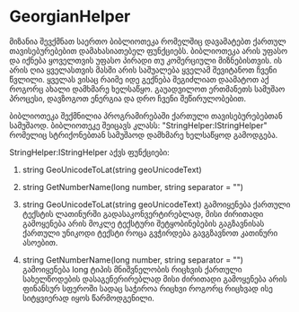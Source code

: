 # GeorgianHelper
მიზანია შევქმნათ საერთო ბიბლიოთეკა რომელშიც დავამატებთ ქართულ თავისებურებებით დამახასიათებელ ფუნქციებს.
ბიბლიოთეკა არის უფასო და იქნება ყოველთვის უფასო პირადი თუ კომერციული მიზნებისთვის. 
ის არის ღია ყველასთვის მასში არის საშუალება ყველამ შევიტანოთ ჩვენი წვლილი.
ყველას ვისაც რაიმე იდე გექნება შეგიძლიათ დაამატოთ აქ როგორც ახალი დამხმარე ხელსაწყო.
გაუადვილოთ ერთმანეთს სამუშაო პროცესი, დავზოგოთ ენერგია და დრო ჩვენი შეწირულობებით.

ბიბლიოთეკა შექმნილია პროგრამირებაში ქართული თავისებურებებთან სამუშაოდ.
ბიბლიოთეკე შეიცავს კლასს: "StringHelper:IStringHelper" რომელიც სტრიქონებთან სამუშაოდ დამხმარე ხელსაწყოდ გამოდგება.

StringHelper:IStringHelper აქვს ფუნქციები:
  1. string GeoUnicodeToLat(string geoUnicodeText)
  2. string GetNumberName(long number, string separator = "")

1. string GeoUnicodeToLat(string geoUnicodeText)
  გამოიყენება ქართული ტექსტის ლათინურში გადასაკონვერტირებლად, 
  მისი ძირითადი გამოყენება არის მოკლე ტექსტური შეტყობინებების გაგზავნისას ქართული უნიკოდი ტექსტი როცა გვჭირდება გავგზავნოთ კათინური ასოებით.
  
2. string GetNumberName(long number, string separator = "")
  გამოიყენება long ტიპის მნიშვნელობის რიცხვის ქართული სახელწოდების დასაგენერირებლად
  მისი ძირითადი გამოყენება არის ფინანსურ სფეროში სადაც საჭიროა რიცხვი როგორც რიცხვად ისე სიტყვიერად იყოს წარმოდგენილი.
